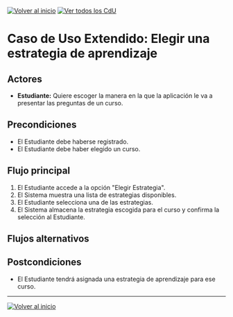 [![Volver al inicio](https://img.shields.io/badge/⬅️_Volver_al_inicio-4CAF50?style=for-the-badge)](../../README.md)
[![Ver todos los CdU](https://img.shields.io/badge/📋_Ver_todos_los_CdU-C62828?style=for-the-badge)](./CasosDeUso.md)

# Caso de Uso Extendido: Elegir una estrategia de aprendizaje

## Actores

- **Estudiante:** Quiere escoger la manera en la que la aplicación le va a presentar las preguntas de un curso.

## Precondiciones

- El Estudiante debe haberse registrado.
- El Estudiante debe haber elegido un curso.

## Flujo principal

1. El Estudiante accede a la opción "Elegir Estrategia".
2. El Sistema muestra una lista de estrategias disponibles.
3. El Estudiante selecciona una de las estrategias.
4. El Sistema almacena la estrategia escogida para el curso y confirma la selección al Estudiante.

## Flujos alternativos

## Postcondiciones

- El Estudiante tendrá asignada una estrategia de aprendizaje para ese curso.

---

[![Volver al inicio](https://img.shields.io/badge/⬅️_Volver_al_inicio-4CAF50?style=for-the-badge)](../../README.md)